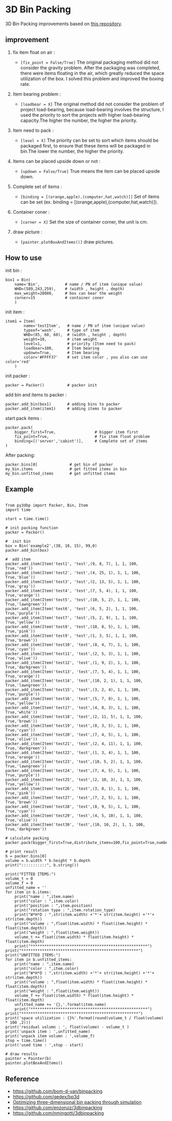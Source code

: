 3D Bin Packing
====

3D Bin Packing improvements based on [this repository](https://github.com/enzoruiz/3dbinpacking). 

## improvement
1. fix item float on air :
    - ```[fix_point = False/True]``` The original packaging method did not consider the gravity problem. After the packaging was completed, there were items floating in the air, which greatly reduced the space utilization of the box. I solved this problem and improved the boxing rate.

2. Item bearing problem :
    - ```[loadbear = X]``` 
The original method did not consider the problem of project load-bearing, because load-bearing involves the structure, I used the priority to sort the projects with higher load-bearing capacity.The higher the number, the higher the priority.

3. Item need to pack :
    - ```[level = X]``` The priority can be set to sort which items should be packaged first, to ensure that these items will be packaged in bin.The lower the number, the higher the priority.

4. Items can be placed upside down or not :
    - ```[updown = False/True]``` True means the item can be placed upside down.

5. Complete set of items : 
    - ```[binding = [(orange,apple),(computer,hat,watch)]]``` Set of items can be set (ex. binding = [(orange,apple),(computer,hat,watch)]).

6. Container coner : 
    - ```[corner = X]``` Set the size of container corner, the unit is cm.

7. draw picture : 
    - ```[painter.plotBoxAndItems()]``` draw pictures.

## How to use

init bin : 
```
box1 = Bin(
    name='Bin',           # name / PN of item (unique value)
    WHD=(589,243,259),    # (width , height , depth)
    max_weight=28080,     # box can bear the weight
    corner=15             # container coner
    )
```
init item : 
```
item1 = Item(
        name='testItem',   # name / PN of item (unique value)
        typeof='wash',     # type of item
        WHD=(85, 60, 60),  # (width , height , depth)
        weight=10,         # item weight
        level=1,           # priority (Item need to pack)
        loadbear=100,      # Item bearing
        updown=True,       # Item bearing
        color='#FFFF37'    # set item color , you also can use color='red' 
    )
```
init packer : 
```
packer = Packer()          # packer init
```
add bin and items to packer : 
```
packer.add_bin(box1)       # adding bins to packer
packer.add_item(item1)     # adding items to packer
```
start pack items : 
```
packer.pack(
    bigger_first=True,                 # bigger item first
    fix_point=True,                    # fix item float problem
    binding=[('server','cabint')],     # Complete set of items
)
```
After packing:
```
packer.bins[0]              # get bin of packer
my_bin.items                # get fitted items in bin
my_bin.unfitted_items       # get unfitted items 
```

## Example
```

from py3dbp import Packer, Bin, Item
import time

start = time.time()

# init packing function
packer = Packer()

#  init bin
box = Bin('example2',(30, 10, 15), 99,0)
packer.add_bin(box)

#  add item
packer.add_item(Item('test1', 'test',(9, 8, 7), 1, 1, 100, True,'red'))
packer.add_item(Item('test2', 'test',(4, 25, 1), 1, 1, 100, True,'blue'))
packer.add_item(Item('test3', 'test',(2, 13, 5), 1, 1, 100, True,'gray'))
packer.add_item(Item('test4', 'test',(7, 5, 4), 1, 1, 100, True,'orange'))
packer.add_item(Item('test5', 'test',(10, 5, 2), 1, 1, 100, True,'lawngreen'))
packer.add_item(Item('test6', 'test',(6, 5, 2), 1, 1, 100, True,'purple'))
packer.add_item(Item('test7', 'test',(5, 2, 9), 1, 1, 100, True,'yellow'))
packer.add_item(Item('test8', 'test',(10, 8, 5), 1, 1, 100, True,'pink'))
packer.add_item(Item('test9', 'test',(1, 3, 5), 1, 1, 100, True,'brown'))
packer.add_item(Item('test10', 'test',(8, 4, 7), 1, 1, 100, True,'cyan'))
packer.add_item(Item('test11', 'test',(2, 5, 3), 1, 1, 100, True,'olive'))
packer.add_item(Item('test12', 'test',(1, 9, 2), 1, 1, 100, True,'darkgreen'))
packer.add_item(Item('test13', 'test',(7, 5, 4), 1, 1, 100, True,'orange'))
packer.add_item(Item('test14', 'test',(10, 2, 1), 1, 1, 100, True,'lawngreen'))
packer.add_item(Item('test15', 'test',(3, 2, 4), 1, 1, 100, True,'purple'))
packer.add_item(Item('test16', 'test',(5, 7, 8), 1, 1, 100, True,'yellow'))
packer.add_item(Item('test17', 'test',(4, 8, 3), 1, 1, 100, True,'white'))
packer.add_item(Item('test18', 'test',(2, 11, 5), 1, 1, 100, True,'brown'))
packer.add_item(Item('test19', 'test',(8, 3, 5), 1, 1, 100, True,'cyan'))
packer.add_item(Item('test20', 'test',(7, 4, 5), 1, 1, 100, True,'olive'))
packer.add_item(Item('test21', 'test',(2, 4, 11), 1, 1, 100, True,'darkgreen'))
packer.add_item(Item('test22', 'test',(1, 3, 4), 1, 1, 100, True,'orange'))
packer.add_item(Item('test23', 'test',(10, 5, 2), 1, 1, 100, True,'lawngreen'))
packer.add_item(Item('test24', 'test',(7, 4, 5), 1, 1, 100, True,'purple'))
packer.add_item(Item('test25', 'test',(2, 10, 3), 1, 1, 100, True,'yellow'))
packer.add_item(Item('test26', 'test',(3, 8, 1), 1, 1, 100, True,'pink'))
packer.add_item(Item('test27', 'test',(7, 2, 5), 1, 1, 100, True,'brown'))
packer.add_item(Item('test28', 'test',(8, 9, 5), 1, 1, 100, True,'cyan'))
packer.add_item(Item('test29', 'test',(4, 5, 10), 1, 1, 100, True,'olive'))
packer.add_item(Item('test30', 'test',(10, 10, 2), 1, 1, 100, True,'darkgreen'))

# calculate packing 
packer.pack(bigger_first=True,distribute_items=100,fix_point=True,number_of_decimals=0)

# print result
b = packer.bins[0]
volume = b.width * b.height * b.depth
print(":::::::::::", b.string())

print("FITTED ITEMS:")
volume_t = 0
volume_f = 0
unfitted_name = ''
for item in b.items:
    print("name : ",item.name)
    print("color : ",item.color)
    print("position : ",item.position)
    print("rotation type : ",item.rotation_type)
    print("W*H*D : ",str(item.width) +'*'+ str(item.height) +'*'+ str(item.depth))
    print("volume : ",float(item.width) * float(item.height) * float(item.depth))
    print("weight : ",float(item.weight))
    volume_t += float(item.width) * float(item.height) * float(item.depth)
    print("***************************************************")
print("***************************************************")
print("UNFITTED ITEMS:")
for item in b.unfitted_items:
    print("name : ",item.name)
    print("color : ",item.color)
    print("W*H*D : ",str(item.width) +'*'+ str(item.height) +'*'+ str(item.depth))
    print("volume : ",float(item.width) * float(item.height) * float(item.depth))
    print("weight : ",float(item.weight))
    volume_f += float(item.width) * float(item.height) * float(item.depth)
    unfitted_name += '{},'.format(item.name)
    print("***************************************************")
print("***************************************************")
print('space utilization : {}%'.format(round(volume_t / float(volume) * 100 ,2)))
print('residual volumn : ', float(volume) - volume_t )
print('unpack item : ',unfitted_name)
print('unpack item volumn : ',volume_f)
stop = time.time()
print('used time : ',stop - start)

# draw results
painter = Painter(b)
painter.plotBoxAndItems()

```

## Reference

* https://github.com/bom-d-van/binpacking
* https://github.com/gedex/bp3d
* [Optimizing three-dimensional bin packing through simulation](https://github.com/jerry800416/3dbinpacking/blob/master/reference/OPTIMIZING%20THREE-DIMENSIONAL%20BIN%20PACKING%20THROUGH%20SIMULATION.pdf)
* https://github.com/enzoruiz/3dbinpacking
* https://github.com/nmingotti/3dbinpacking
